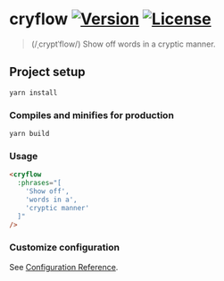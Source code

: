 # cryflow <a href="https://www.npmjs.com/package/cryflow"><img src="https://badgen.net/npm/v/cryflow" alt="Version"></a> <a href="https://www.npmjs.com/package/cryflow"><img src="https://badgen.net/npm/license/cryflow" alt="License"></a>

> (/ˌcryptˈflow/) Show off words in a cryptic manner.

## Project setup
```
yarn install
```

### Compiles and minifies for production
```
yarn build
```

### Usage
```html
<cryflow
  :phrases="[
    'Show off',
    'words in a',
    'cryptic manner'
  ]"
/>
```

### Customize configuration
See [Configuration Reference](https://cli.vuejs.org/config/).

